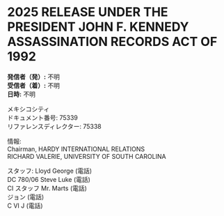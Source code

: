 # 2025 RELEASE UNDER THE PRESIDENT JOHN F. KENNEDY ASSASSINATION RECORDS ACT OF 1992

**発信者（発）:** 不明  
**受信者（着）:** 不明  
**日時:** 不明  

メキシコシティ  
ドキュメント番号: 75339  
リファレンスディレクター: 75338  

情報:  
Chairman, HARDY INTERNATIONAL RELATIONS  
RICHARD VALERIE, UNIVERSITY OF SOUTH CAROLINA  

スタッフ: Lloyd George (電話)  
DC 780/06 Steve Luke (電話)  
CI スタッフ Mr. Marts (電話)  
ジョン (電話)  
C VI J (電話)  